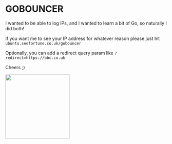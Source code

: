 # GOBOUNCER

I wanted to be able to log IPs, and I wanted to learn a bit of Go, so naturally I did both!

If you want me to see your IP address for whatever reason please just hit `ubuntu.seefortune.co.uk/gobouncer`

Optionally, you can add a redirect query param like `?redirect=https://bbc.co.uk`

Cheers ;)

<img src="https://github.com/user-attachments/assets/b021bdb3-dfe2-451d-8569-b6bf700176c3" data-canonical-src="https://github.com/user-attachments/assets/b021bdb3-dfe2-451d-8569-b6bf700176c3" width="200px" />
